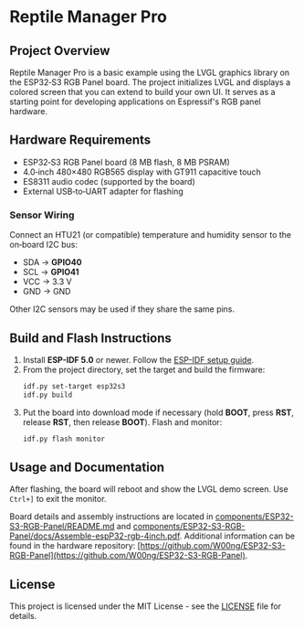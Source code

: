 # Reptile Manager Pro

## Project Overview
Reptile Manager Pro is a basic example using the LVGL graphics library on the ESP32‑S3 RGB Panel board. The project initializes LVGL and displays a colored screen that you can extend to build your own UI. It serves as a starting point for developing applications on Espressif's RGB panel hardware.

## Hardware Requirements
- ESP32‑S3 RGB Panel board (8&nbsp;MB flash, 8&nbsp;MB PSRAM)
- 4.0‑inch 480×480 RGB565 display with GT911 capacitive touch
- ES8311 audio codec (supported by the board)
- External USB‑to‑UART adapter for flashing

### Sensor Wiring
Connect an HTU21 (or compatible) temperature and humidity sensor to the
on‑board I2C bus:

- SDA -> **GPIO40**
- SCL -> **GPIO41**
- VCC -> 3.3&nbsp;V
- GND -> GND

Other I2C sensors may be used if they share the same pins.

## Build and Flash Instructions
1. Install **ESP-IDF 5.0** or newer. Follow the [ESP-IDF setup guide](https://docs.espressif.com/projects/esp-idf/en/latest/esp32s3/get-started/).
2. From the project directory, set the target and build the firmware:
   ```bash
   idf.py set-target esp32s3
   idf.py build
   ```
3. Put the board into download mode if necessary (hold **BOOT**, press **RST**, release **RST**, then release **BOOT**). Flash and monitor:
   ```bash
   idf.py flash monitor
   ```

## Usage and Documentation
After flashing, the board will reboot and show the LVGL demo screen. Use `Ctrl+]` to exit the monitor.

Board details and assembly instructions are located in [components/ESP32-S3-RGB-Panel/README.md](components/ESP32-S3-RGB-Panel/README.md) and [components/ESP32-S3-RGB-Panel/docs/Assemble-espP32-rgb-4inch.pdf](components/ESP32-S3-RGB-Panel/docs/Assemble-espP32-rgb-4inch.pdf). Additional information can be found in the hardware repository: [https://github.com/W00ng/ESP32-S3-RGB-Panel](https://github.com/W00ng/ESP32-S3-RGB-Panel).

## License
This project is licensed under the MIT License - see the [LICENSE](LICENSE) file for details.
